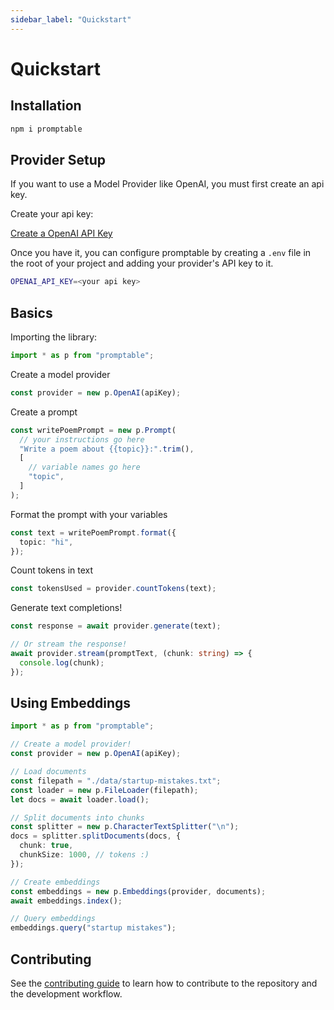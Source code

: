 ```yaml
---
sidebar_label: "Quickstart"
---
```


# Quickstart

## Installation

```bash title='terminal'
npm i promptable
```

## Provider Setup

If you want to use a Model Provider like OpenAI, you must first create an api key.

Create your api key:

[Create a OpenAI API Key](https://platform.openai.com/account/api-keys)

Once you have it, you can configure promptable by creating a `.env` file in the root of your project and adding your provider's API key to it.

```bash title='.env'
OPENAI_API_KEY=<your api key>
```

## Basics

Importing the library:

```ts
import * as p from "promptable";
```

Create a model provider

```ts
const provider = new p.OpenAI(apiKey);
```

Create a prompt

```ts
const writePoemPrompt = new p.Prompt(
  // your instructions go here
  "Write a poem about {{topic}}:".trim(),
  [
    // variable names go here
    "topic",
  ]
);
```

Format the prompt with your variables

```ts
const text = writePoemPrompt.format({
  topic: "hi",
});
```

Count tokens in text

```ts
const tokensUsed = provider.countTokens(text);
```

Generate text completions!

```ts
const response = await provider.generate(text);

// Or stream the response!
await provider.stream(promptText, (chunk: string) => {
  console.log(chunk);
});
```

## Using Embeddings

```ts
import * as p from "promptable";

// Create a model provider!
const provider = new p.OpenAI(apiKey);

// Load documents
const filepath = "./data/startup-mistakes.txt";
const loader = new p.FileLoader(filepath);
let docs = await loader.load();

// Split documents into chunks
const splitter = new p.CharacterTextSplitter("\n");
docs = splitter.splitDocuments(docs, {
  chunk: true,
  chunkSize: 1000, // tokens :)
});

// Create embeddings
const embeddings = new p.Embeddings(provider, documents);
await embeddings.index();

// Query embeddings
embeddings.query("startup mistakes");
```

## Contributing

See the [contributing guide](./contributing.md) to learn how to contribute to the repository and the development workflow.
